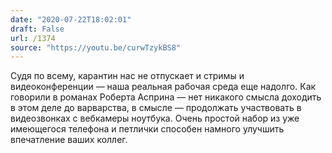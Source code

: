 ```yaml
---
date: "2020-07-22T18:02:01"
draft: False
url: /1374
source: "https://youtu.be/curwTzykBS8"
---
```


Судя по всему, карантин нас не отпускает и стримы и видеоконференции — наша реальная рабочая среда еще надолго. Как говорили в романах Роберта Асприна — нет никакого смысла доходить в этом деле до варварства, в смысле — продолжать участвовать в видеозвонках с вебкамеры ноутбука. Очень простой набор из уже имеющегося телефона и петлички способен намного улучшить впечатление ваших коллег.
